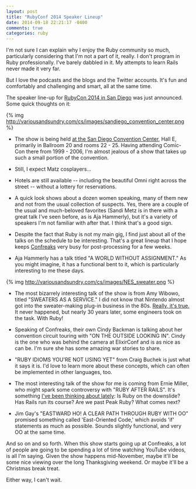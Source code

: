 ```yaml
---
layout: post
title: "RubyConf 2014 Speaker Lineup"
date: 2014-09-18 22:21:17 -0400
comments: true
categories: ruby
---
```


I'm not sure I can explain why I enjoy the Ruby community so much, particularly considering that I'm not a part of it, really. I don't program in Ruby professionally.  I've barely dabbled in it.  My attempts to learn Rails never made it very far. 

But I love the podcasts and the blogs and the Twitter accounts.  It's fun and comfortably and challenging and smart, all at the same time.

The speaker line-up for [RubyCon 2014 in San Diego](http://rubyconf.org) was just announced.  Some quick thoughts on it:

{% img http://variousandsundry.com/cs/images/sandiego_convention_center.png %}

* The show is being held [at the San Diego Convention Center](http://rubyconf.org/location), Hall E, primarily in Ballroom 20 and rooms 22 - 25.  Having attending Comic-Con there from 1999 - 2006, I'm almost jealous of a show that takes up such a small portion of the convention.

* Still, I expect Matz cosplayers...

* Hotels are still available -- including the beautiful Omni right across the street -- without a lottery for reservations.

* A quick look shows about a dozen women speaking, many of them new and not from the usual collection of suspects.  Yes, there are a couple of the usual and much-beloved favorites (Sandi Metz is in there with a great talk I've seen before, as is Aja Hammerly), but it's a variety of speakers I'm not familiar with after that.  I think that's a good sign.

* Despite the fact that Ruby is not my main gig, I find just about all of the talks on the schedule to be interesting.  That's a great lineup that I hope keeps [Confreaks](http://confreaks.com) very busy for post-processing for a few weeks.

* Aja Hammerly has a talk titled "A WORLD WITHOUT ASSIGNMENT."  As you might imagine, it has a functional bent to it, which is particularly interesting to me these days.

{% img http://variousandsundry.com/cs/images/NES_sweater.png %}

* The most bizarrely interesting talk of the show is from Amy Wibowo, titled "SWEATERS AS A SERVICE." I did not know that Nintendo almost got into the sweater-making plug-in business in the 80s.  [Really, it's true.](http://kotaku.com/5939210/this-long-lost-nintendo-knitting-machine-would-have-let-you-make-sweaters-with-your-nes)  It never happened, but nearly 30 years later, some engineers took on the task.  With Ruby!

* Speaking of Confreaks, their own Cindy Backman is talking about her convention circuit touring with "ON THE OUTSIDE LOOKING IN".  Cindy is the one who was behind the camera at ElixirConf and is as nice as can be.  I'm sure she has some amazing war stories to share.

* "RUBY IDIOMS YOU'RE NOT USING YET" from Craig Buchek is just what it says it is. I'd love to learn more about these concepts, which can often be implemented in other languages, too.  

* The most interesting talk of the show for me is coming from Ernie Miller, who might spark some controversy with "RUBY AFTER RAILS".  It's something [I've been thinking about lately](http://variousandsundry.com/cs/blog/2014/09/03/watching-a-language-lose-momentum/): Is Ruby on the downslide?  Has Rails run its course?  Are we past Peak Ruby? What comes next?

* Jim Gay's "EASTWARD HO! A CLEAR PATH THROUGH RUBY WITH OO" promised something called 'East-Oriented Code,' which avoids 'if' statements as much as possible.  Sounds slightly functional, and very OO at the same time.

And so on and so forth. When this show starts going up at Confreaks, a lot of people are going to be spending a lot of time watching YouTube videos, is all I'm saying.  Given the show happens mid-November, maybe it'll be some nice viewing over the long Thanksgiving weekend.  Or maybe it'll be a Christmas break treat.

Either way, I can't wait.